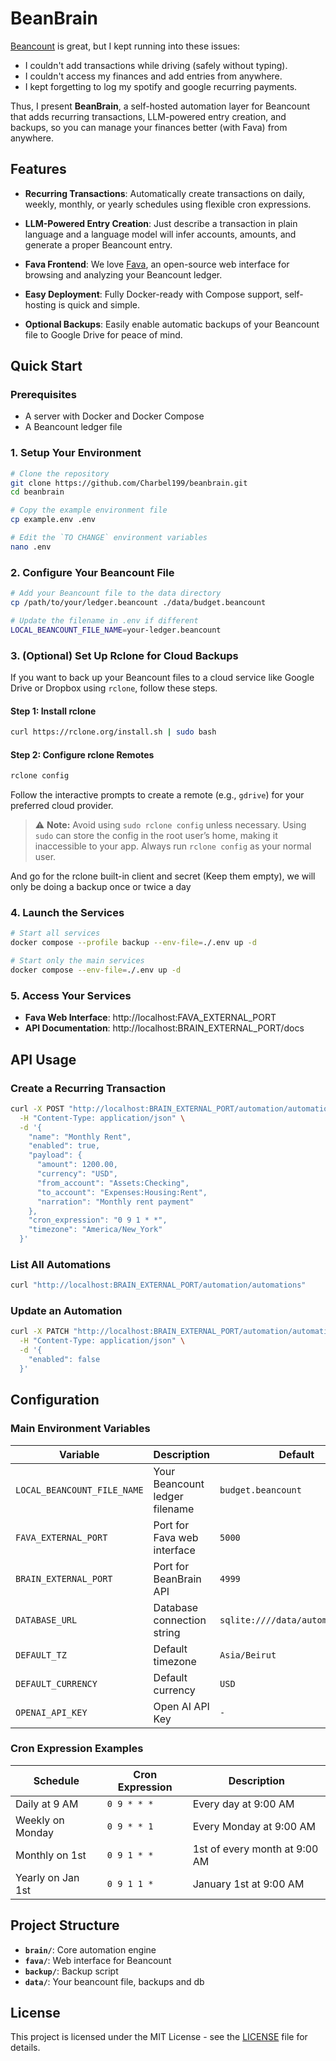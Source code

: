 # BeanBrain

[Beancount](https://github.com/beancount/beancount) is great, but I kept running into these issues:
- I couldn't add transactions while driving (safely without typing).
- I couldn't access my finances and add entries from anywhere.
- I kept forgetting to log my spotify and google recurring payments.

Thus, I present **BeanBrain**, a self-hosted automation layer for Beancount that adds recurring transactions, LLM-powered entry creation, and backups, so you can manage your finances better (with Fava) from anywhere.

## Features

- **Recurring Transactions**: Automatically create transactions on daily, weekly, monthly, or yearly schedules using flexible cron expressions.

- **LLM-Powered Entry Creation**: Just describe a transaction in plain language and a language model will infer accounts, amounts, and generate a proper Beancount entry.

- **Fava Frontend**: We love [Fava](https://beancount.github.io/fava/), an open-source web interface for browsing and analyzing your Beancount ledger.

- **Easy Deployment**: Fully Docker-ready with Compose support, self-hosting is quick and simple.

- **Optional Backups**: Easily enable automatic backups of your Beancount file to Google Drive for peace of mind.



## Quick Start

### Prerequisites

- A server with Docker and Docker Compose
- A Beancount ledger file

### 1. Setup Your Environment

```bash
# Clone the repository
git clone https://github.com/Charbel199/beanbrain.git
cd beanbrain

# Copy the example environment file
cp example.env .env

# Edit the `TO CHANGE` environment variables
nano .env
```

### 2. Configure Your Beancount File

```bash
# Add your Beancount file to the data directory
cp /path/to/your/ledger.beancount ./data/budget.beancount

# Update the filename in .env if different
LOCAL_BEANCOUNT_FILE_NAME=your-ledger.beancount
```


### 3. (Optional) Set Up Rclone for Cloud Backups

If you want to back up your Beancount files to a cloud service like Google Drive or Dropbox using `rclone`, follow these steps.

#### Step 1: Install rclone

```bash
curl https://rclone.org/install.sh | sudo bash
```

#### Step 2: Configure rclone Remotes

```bash
rclone config
```

Follow the interactive prompts to create a remote (e.g., `gdrive`) for your preferred cloud provider.

> ⚠️ **Note:** Avoid using `sudo rclone config` unless necessary. Using `sudo` can store the config in the root user’s home, making it inaccessible to your app. Always run `rclone config` as your normal user.

And go for the rclone built-in client and secret (Keep them empty), we will only be doing a backup once or twice a day


### 4. Launch the Services

```bash
# Start all services
docker compose --profile backup --env-file=./.env up -d

# Start only the main services
docker compose --env-file=./.env up -d
```


### 5. Access Your Services

- **Fava Web Interface**: http://localhost:FAVA_EXTERNAL_PORT
- **API Documentation**: http://localhost:BRAIN_EXTERNAL_PORT/docs

## API Usage

### Create a Recurring Transaction

```bash
curl -X POST "http://localhost:BRAIN_EXTERNAL_PORT/automation/automations" \
  -H "Content-Type: application/json" \
  -d '{
    "name": "Monthly Rent",
    "enabled": true,
    "payload": {
      "amount": 1200.00,
      "currency": "USD",
      "from_account": "Assets:Checking",
      "to_account": "Expenses:Housing:Rent",
      "narration": "Monthly rent payment"
    },
    "cron_expression": "0 9 1 * *",
    "timezone": "America/New_York"
  }'
```

### List All Automations

```bash
curl "http://localhost:BRAIN_EXTERNAL_PORT/automation/automations"
```

### Update an Automation

```bash
curl -X PATCH "http://localhost:BRAIN_EXTERNAL_PORT/automation/automations/1" \
  -H "Content-Type: application/json" \
  -d '{
    "enabled": false
  }'
```

## Configuration

### Main Environment Variables

| Variable | Description | Default |
|----------|-------------|---------|
| `LOCAL_BEANCOUNT_FILE_NAME` | Your Beancount ledger filename | `budget.beancount` |
| `FAVA_EXTERNAL_PORT` | Port for Fava web interface | `5000` |
| `BRAIN_EXTERNAL_PORT` | Port for BeanBrain API | `4999` |
| `DATABASE_URL` | Database connection string | `sqlite:////data/automations.db` |
| `DEFAULT_TZ` | Default timezone | `Asia/Beirut` |
| `DEFAULT_CURRENCY` | Default currency | `USD` |
| `OPENAI_API_KEY` | Open AI API Key | `-` |


### Cron Expression Examples

| Schedule | Cron Expression | Description |
|----------|----------------|-------------|
| Daily at 9 AM | `0 9 * * *` | Every day at 9:00 AM |
| Weekly on Monday | `0 9 * * 1` | Every Monday at 9:00 AM |
| Monthly on 1st | `0 9 1 * *` | 1st of every month at 9:00 AM |
| Yearly on Jan 1st | `0 9 1 1 *` | January 1st at 9:00 AM |

## Project Structure

- **`brain/`**: Core automation engine
- **`fava/`**: Web interface for Beancount
- **`backup/`**: Backup script
- **`data/`**: Your beancount file, backups and db

## License

This project is licensed under the MIT License - see the [LICENSE](LICENSE) file for details.



